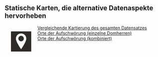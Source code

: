 <h2>Statische Karten, die alternative Datenaspekte hervorheben</h2>

<img src="./assets/map2.png" alt="drawing" width="65" style="padding: 20px" align="left"/>
<a href="./Maps1_DE.html">Vergleichende Kartierung des gesamten Datensatzes</a><br>
<a href="./Maps2_DE.html">Orte der Aufschwörung (einzelne Domherren)</a><br>
<a href="./Maps3_DE.html">Orte der Aufschwörung (kombiniert)</a><br>
